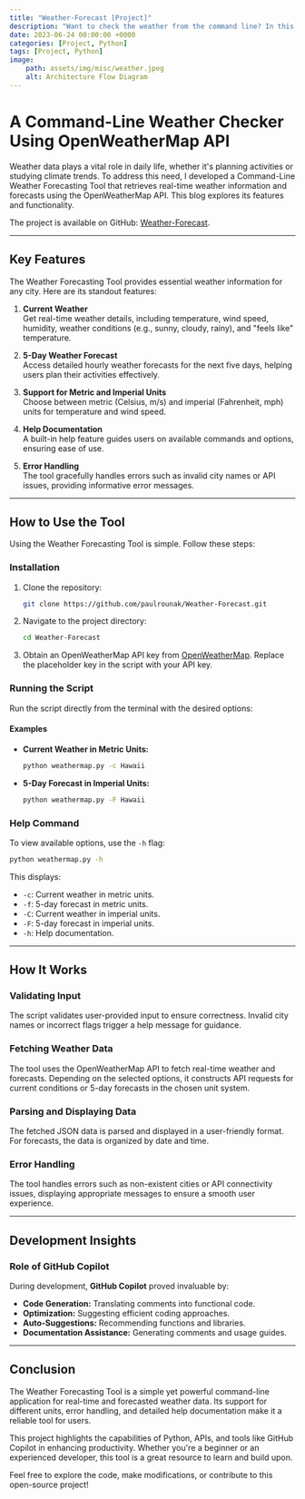 ```yaml
---
title: "Weather-Forecast [Project]"
description: "Want to check the weather from the command line? In this blog, we’ll show you a simple Python weather tool using the OpenWeatherMap API."
date: 2023-06-24 00:00:00 +0000
categories: [Project, Python]
tags: [Project, Python]
image: 
    path: assets/img/misc/weather.jpeg
    alt: Architecture Flow Diagram
---
```


# A Command-Line Weather Checker Using OpenWeatherMap API

Weather data plays a vital role in daily life, whether it's planning activities or studying climate trends. To address this need, I developed a Command-Line Weather Forecasting Tool that retrieves real-time weather information and forecasts using the OpenWeatherMap API. This blog explores its features and functionality.

The project is available on GitHub: [Weather-Forecast](https://github.com/paulrounak/Weather-Forecast.git).

---

## Key Features

The Weather Forecasting Tool provides essential weather information for any city. Here are its standout features:

1. **Current Weather**  
   Get real-time weather details, including temperature, wind speed, humidity, weather conditions (e.g., sunny, cloudy, rainy), and "feels like" temperature.

2. **5-Day Weather Forecast**  
   Access detailed hourly weather forecasts for the next five days, helping users plan their activities effectively.

3. **Support for Metric and Imperial Units**  
   Choose between metric (Celsius, m/s) and imperial (Fahrenheit, mph) units for temperature and wind speed.

4. **Help Documentation**  
   A built-in help feature guides users on available commands and options, ensuring ease of use.

5. **Error Handling**  
   The tool gracefully handles errors such as invalid city names or API issues, providing informative error messages.

---

## How to Use the Tool

Using the Weather Forecasting Tool is simple. Follow these steps:

### Installation

1. Clone the repository:

    ```bash
    git clone https://github.com/paulrounak/Weather-Forecast.git
    ```

2. Navigate to the project directory:

    ```bash
    cd Weather-Forecast
    ```

3. Obtain an OpenWeatherMap API key from [OpenWeatherMap](https://openweathermap.org/). Replace the placeholder key in the script with your API key.

### Running the Script

Run the script directly from the terminal with the desired options:

#### __Examples__

- **Current Weather in Metric Units:**

    ```bash
    python weathermap.py -c Hawaii
    ```

- **5-Day Forecast in Imperial Units:**

    ```bash
    python weathermap.py -F Hawaii
    ```

### Help Command

To view available options, use the `-h` flag:

```bash
python weathermap.py -h
```

This displays:

- `-c`: Current weather in metric units.
- `-f`: 5-day forecast in metric units.
- `-C`: Current weather in imperial units.
- `-F`: 5-day forecast in imperial units.
- `-h`: Help documentation.

---

## How It Works

### Validating Input

The script validates user-provided input to ensure correctness. Invalid city names or incorrect flags trigger a help message for guidance.

### Fetching Weather Data

The tool uses the OpenWeatherMap API to fetch real-time weather and forecasts. Depending on the selected options, it constructs API requests for current conditions or 5-day forecasts in the chosen unit system.

### Parsing and Displaying Data

The fetched JSON data is parsed and displayed in a user-friendly format. For forecasts, the data is organized by date and time.

### Error Handling

The tool handles errors such as non-existent cities or API connectivity issues, displaying appropriate messages to ensure a smooth user experience.

---

## Development Insights

### Role of GitHub Copilot

During development, **GitHub Copilot** proved invaluable by:

- **Code Generation:** Translating comments into functional code.
- **Optimization:** Suggesting efficient coding approaches.
- **Auto-Suggestions:** Recommending functions and libraries.
- **Documentation Assistance:** Generating comments and usage guides.

---

## Conclusion

The Weather Forecasting Tool is a simple yet powerful command-line application for real-time and forecasted weather data. Its support for different units, error handling, and detailed help documentation make it a reliable tool for users.

This project highlights the capabilities of Python, APIs, and tools like GitHub Copilot in enhancing productivity. Whether you're a beginner or an experienced developer, this tool is a great resource to learn and build upon.

Feel free to explore the code, make modifications, or contribute to this open-source project!

